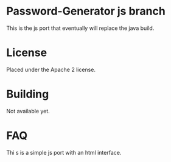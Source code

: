 # Password-Generator js branch
This is the js port that eventually will replace the java build.

# License
Placed under the Apache 2 license.

# Building
Not available yet.


# FAQ
Thi s is a simple js port with an html interface.